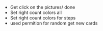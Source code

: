- Get click on the pictures/ done
- Set right count colors all
- Set right count colors for steps
- used permition for random get new cards


